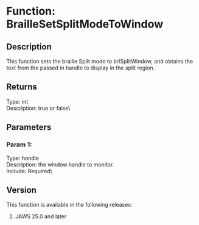 # Function: BrailleSetSplitModeToWindow

## Description

This function sets the braille Split mode to brlSplitWindow, and obtains
the text from the passed in handle to display in the split region.

## Returns

Type: int\
Description: true or false\

## Parameters

### Param 1:

Type: handle\
Description: the window handle to monitor.\
Include: Required\

## Version

This function is available in the following releases:

1.  JAWS 25.0 and later
